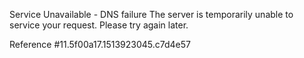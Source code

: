 Service Unavailable - DNS failure The server is temporarily unable to service your request. Please try again later.

Reference #11.5f00a17.1513923045.c7d4e57